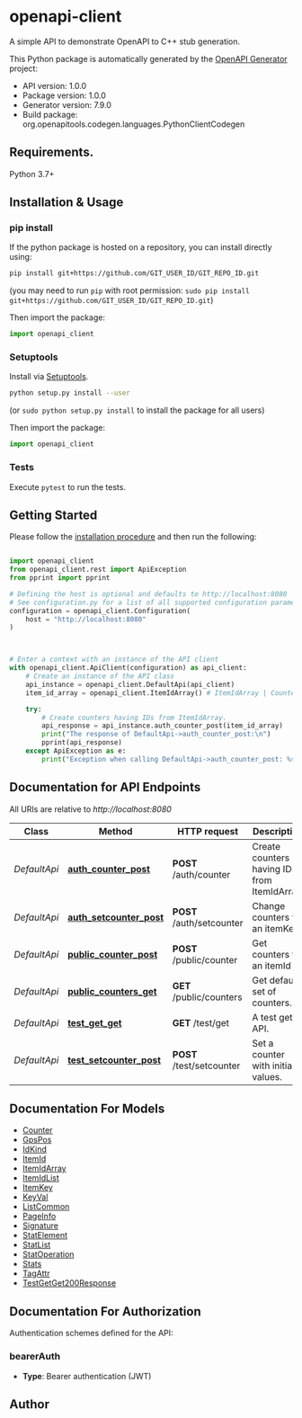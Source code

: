 # openapi-client
A simple API to demonstrate OpenAPI to C++ stub generation.

This Python package is automatically generated by the [OpenAPI Generator](https://openapi-generator.tech) project:

- API version: 1.0.0
- Package version: 1.0.0
- Generator version: 7.9.0
- Build package: org.openapitools.codegen.languages.PythonClientCodegen

## Requirements.

Python 3.7+

## Installation & Usage
### pip install

If the python package is hosted on a repository, you can install directly using:

```sh
pip install git+https://github.com/GIT_USER_ID/GIT_REPO_ID.git
```
(you may need to run `pip` with root permission: `sudo pip install git+https://github.com/GIT_USER_ID/GIT_REPO_ID.git`)

Then import the package:
```python
import openapi_client
```

### Setuptools

Install via [Setuptools](http://pypi.python.org/pypi/setuptools).

```sh
python setup.py install --user
```
(or `sudo python setup.py install` to install the package for all users)

Then import the package:
```python
import openapi_client
```

### Tests

Execute `pytest` to run the tests.

## Getting Started

Please follow the [installation procedure](#installation--usage) and then run the following:

```python

import openapi_client
from openapi_client.rest import ApiException
from pprint import pprint

# Defining the host is optional and defaults to http://localhost:8080
# See configuration.py for a list of all supported configuration parameters.
configuration = openapi_client.Configuration(
    host = "http://localhost:8080"
)



# Enter a context with an instance of the API client
with openapi_client.ApiClient(configuration) as api_client:
    # Create an instance of the API class
    api_instance = openapi_client.DefaultApi(api_client)
    item_id_array = openapi_client.ItemIdArray() # ItemIdArray | Counter data.

    try:
        # Create counters having IDs from ItemIdArray.
        api_response = api_instance.auth_counter_post(item_id_array)
        print("The response of DefaultApi->auth_counter_post:\n")
        pprint(api_response)
    except ApiException as e:
        print("Exception when calling DefaultApi->auth_counter_post: %s\n" % e)

```

## Documentation for API Endpoints

All URIs are relative to *http://localhost:8080*

Class | Method | HTTP request | Description
------------ | ------------- | ------------- | -------------
*DefaultApi* | [**auth_counter_post**](docs/DefaultApi.md#auth_counter_post) | **POST** /auth/counter | Create counters having IDs from ItemIdArray.
*DefaultApi* | [**auth_setcounter_post**](docs/DefaultApi.md#auth_setcounter_post) | **POST** /auth/setcounter | Change counters for an itemKey
*DefaultApi* | [**public_counter_post**](docs/DefaultApi.md#public_counter_post) | **POST** /public/counter | Get counters for an itemId
*DefaultApi* | [**public_counters_get**](docs/DefaultApi.md#public_counters_get) | **GET** /public/counters | Get default set of counters.
*DefaultApi* | [**test_get_get**](docs/DefaultApi.md#test_get_get) | **GET** /test/get | A test get API.
*DefaultApi* | [**test_setcounter_post**](docs/DefaultApi.md#test_setcounter_post) | **POST** /test/setcounter | Set a counter with initial values.


## Documentation For Models

 - [Counter](docs/Counter.md)
 - [GpsPos](docs/GpsPos.md)
 - [IdKind](docs/IdKind.md)
 - [ItemId](docs/ItemId.md)
 - [ItemIdArray](docs/ItemIdArray.md)
 - [ItemIdList](docs/ItemIdList.md)
 - [ItemKey](docs/ItemKey.md)
 - [KeyVal](docs/KeyVal.md)
 - [ListCommon](docs/ListCommon.md)
 - [PageInfo](docs/PageInfo.md)
 - [Signature](docs/Signature.md)
 - [StatElement](docs/StatElement.md)
 - [StatList](docs/StatList.md)
 - [StatOperation](docs/StatOperation.md)
 - [Stats](docs/Stats.md)
 - [TagAttr](docs/TagAttr.md)
 - [TestGetGet200Response](docs/TestGetGet200Response.md)


<a id="documentation-for-authorization"></a>
## Documentation For Authorization


Authentication schemes defined for the API:
<a id="bearerAuth"></a>
### bearerAuth

- **Type**: Bearer authentication (JWT)


## Author




